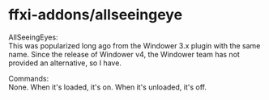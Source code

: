 # ffxi-addons/allseeingeye  
AllSeeingEyes:  
This was popularized long ago from the Windower 3.x plugin with the same name. Since the release of Windower v4, the Windower team has not provided an alternative, so I have.  
  
Commands:  
None. When it's loaded, it's on. When it's unloaded, it's off.